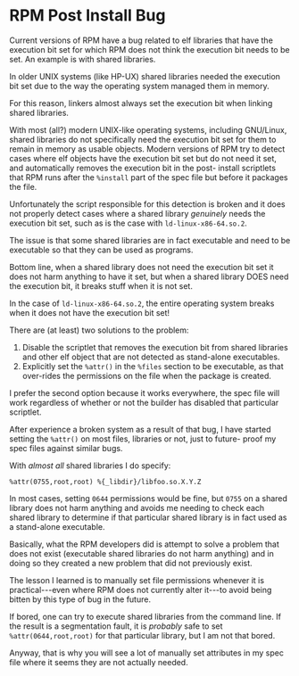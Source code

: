 RPM Post Install Bug
====================

Current versions of RPM have a bug related to elf libraries that have
the execution bit set for which RPM does not think the execution bit
needs to be set. An example is with shared libraries.

In older UNIX systems (like HP-UX) shared libraries needed the execution
bit set due to the way the operating system managed them in memory.

For this reason, linkers almost always set the execution bit when
linking shared libraries.

With most (all?) modern UNIX-like operating systems, including GNU/Linux,
shared libraries do not specifically need the execution bit set for them
to remain in memory as usable objects. Modern versions of RPM try to
detect cases where elf objects have the execution bit set but do not
need it set, and automatically removes the execution bit in the post-
install scriptlets that RPM runs after the `%install` part of the spec
file but before it packages the file.

Unfortunately the script responsible for this detection is broken and
it does not properly detect cases where a shared library *genuinely*
needs the execution bit set, such as is the case with `ld-linux-x86-64.so.2`.

The issue is that some shared libraries are in fact executable and
need to be executable so that they can be used as programs.

Bottom line, when a shared library does not need the execution bit set
it does not harm anything to have it set, but when a shared library
DOES need the execution bit, it breaks stuff when it is not set.

In the case of `ld-linux-x86-64.so.2`, the entire operating system
breaks when it does not have the execution bit set!

There are (at least) two solutions to the problem:

1. Disable the scriptlet that removes the execution bit from shared
   libraries and other elf object that are not detected as stand-alone
   executables.
2. Explicitly set the `%attr()` in the `%files` section to be executable,
   as that over-rides the permissions on the file when the package is
   created.

I prefer the second option because it works everywhere, the spec file
will work regardless of whether or not the builder has disabled that
particular scriptlet.

After experience a broken system as a result of that bug, I have started
setting the `%attr()` on most files, libraries or not, just to future-
proof my spec files against similar bugs.

With *almost all* shared libraries I do specify:

    %attr(0755,root,root) %{_libdir}/libfoo.so.X.Y.Z

In most cases, setting `0644` permissions would be fine, but `0755`
on a shared library does not harm anything and avoids me needing to
check each shared library to determine if that particular shared library
is in fact used as a stand-alone executable.

Basically, what the RPM developers did is attempt to solve a problem
that does not exist (executable shared libraries do not harm anything)
and in doing so they created a new problem that did not previously
exist.

The lesson I learned is to manually set file permissions whenever it
is practical---even where RPM does not currently alter it---to avoid
being bitten by this type of bug in the future.

If bored, one can try to execute shared libraries from the command
line. If the result is a segmentation fault, it is *probably* safe to
set `%attr(0644,root,root)` for that particular library, but I am not
that bored.

Anyway, that is why you will see a lot of manually set attributes in
my spec file where it seems they are not actually needed.


